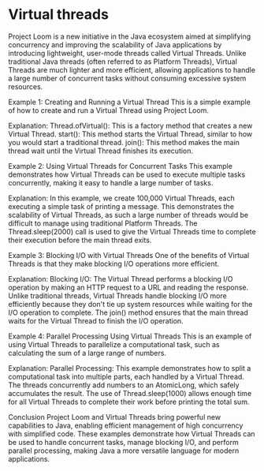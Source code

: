 # Virtual threads

Project Loom is a new initiative in the Java ecosystem aimed at simplifying concurrency and improving the scalability of Java applications by introducing lightweight, user-mode threads called Virtual Threads. Unlike traditional Java threads (often referred to as Platform Threads), Virtual Threads are much lighter and more efficient, allowing applications to handle a large number of concurrent tasks without consuming excessive system resources.

Example 1: Creating and Running a Virtual Thread
This is a simple example of how to create and run a Virtual Thread using Project Loom.

Explanation:
Thread.ofVirtual(): This is a factory method that creates a new Virtual Thread.
start(): This method starts the Virtual Thread, similar to how you would start a traditional thread.
join(): This method makes the main thread wait until the Virtual Thread finishes its execution.


Example 2: Using Virtual Threads for Concurrent Tasks
This example demonstrates how Virtual Threads can be used to execute multiple tasks concurrently, making it easy to handle a large number of tasks.

Explanation:
In this example, we create 100,000 Virtual Threads, each executing a simple task of printing a message. This demonstrates the scalability of Virtual Threads, as such a large number of threads would be difficult to manage using traditional Platform Threads.
The Thread.sleep(2000) call is used to give the Virtual Threads time to complete their execution before the main thread exits.


Example 3: Blocking I/O with Virtual Threads
One of the benefits of Virtual Threads is that they make blocking I/O operations more efficient. 

Explanation:
Blocking I/O: The Virtual Thread performs a blocking I/O operation by making an HTTP request to a URL and reading the response. Unlike traditional threads, Virtual Threads handle blocking I/O more efficiently because they don't tie up system resources while waiting for the I/O operation to complete.
The join() method ensures that the main thread waits for the Virtual Thread to finish the I/O operation.


Example 4: Parallel Processing Using Virtual Threads
This is an example of using Virtual Threads to parallelize a computational task, such as calculating the sum of a large range of numbers.

Explanation:
Parallel Processing: This example demonstrates how to split a computational task into multiple parts, each handled by a Virtual Thread. The threads concurrently add numbers to an AtomicLong, which safely accumulates the result.
The use of Thread.sleep(1000) allows enough time for all Virtual Threads to complete their work before printing the total sum.


Conclusion
Project Loom and Virtual Threads bring powerful new capabilities to Java, enabling efficient management of high concurrency with simplified code. These examples demonstrate how Virtual Threads can be used to handle concurrent tasks, manage blocking I/O, and perform parallel processing, making Java a more versatile language for modern applications.
